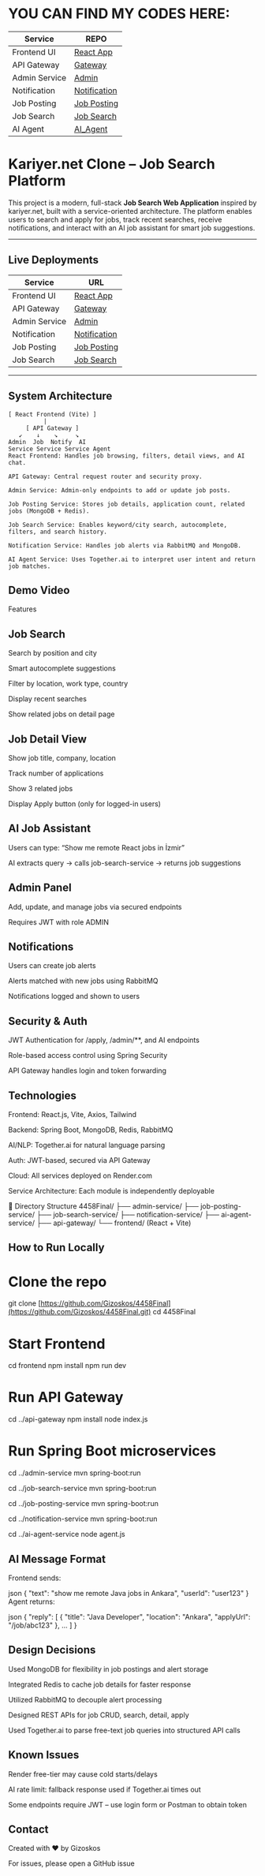 # YOU CAN FIND MY CODES HERE:
| Service           | REPO                           |
|------------------|-------------------------------|
|  Frontend UI    | [React App](https://github.com/Gizoskos/4458FinalFrontend)  |
|  API Gateway     | [Gateway](https://github.com/Gizoskos/4458ApiGateway)  |
|  Admin Service   | [Admin](https://github.com/Gizoskos/4458FinalAdminService)        |
|  Notification    | [Notification](https://github.com/Gizoskos/4458FinalNotificationService) |
|  Job Posting     | [Job Posting](https://github.com/Gizoskos/4458FinalJobPostingService)  |
|  Job Search      | [Job Search](https://github.com/Gizoskos/4458FinalJobSearchService)  |
|  AI Agent        | [AI_Agent](https://github.com/Gizoskos/4458FinalAiAgentService)  |

#  Kariyer.net Clone – Job Search Platform

This project is a modern, full-stack **Job Search Web Application** inspired by kariyer.net, built with a service-oriented architecture. The platform enables users to search and apply for jobs, track recent searches, receive notifications, and interact with an AI job assistant for smart job suggestions.

---

##  Live Deployments

| Service           | URL                           |
|------------------|-------------------------------|
|  Frontend UI    | [React App](https://four458finalfrontend.onrender.com)  |
|  API Gateway     | [Gateway](https://four458apigateway.onrender.com)     |
|  Admin Service   | [Admin](https://four458finaladminservice.onrender.com)         |
|  Notification    | [Notification](https://four458finalnotificationservice.onrender.com) |
|  Job Posting     | [Job Posting](https://four458finaljobpostingservice.onrender.com)   |
|  Job Search      | [Job Search](https://four458finaljobsearchservice.onrender.com)     |

---

##  System Architecture

```text
[ React Frontend (Vite) ]
          |
     [ API Gateway ]
   ↙    ↓    ↘     ↘
Admin  Job  Notify  AI
Service Service Service Agent
React Frontend: Handles job browsing, filters, detail views, and AI chat.

API Gateway: Central request router and security proxy.

Admin Service: Admin-only endpoints to add or update job posts.

Job Posting Service: Stores job details, application count, related jobs (MongoDB + Redis).

Job Search Service: Enables keyword/city search, autocomplete, filters, and search history.

Notification Service: Handles job alerts via RabbitMQ and MongoDB.

AI Agent Service: Uses Together.ai to interpret user intent and return job matches.
```
## Demo Video

 Features
## Job Search
Search by position and city

Smart autocomplete suggestions

Filter by location, work type, country

Display recent searches

Show related jobs on detail page

## Job Detail View
Show job title, company, location

Track number of applications

Show 3 related jobs

Display Apply button (only for logged-in users)

## AI Job Assistant
Users can type: “Show me remote React jobs in İzmir”

AI extracts query → calls job-search-service → returns job suggestions

## Admin Panel
Add, update, and manage jobs via secured endpoints

Requires JWT with role ADMIN

## Notifications
Users can create job alerts

Alerts matched with new jobs using RabbitMQ

Notifications logged and shown to users

## Security & Auth
JWT Authentication for /apply, /admin/**, and AI endpoints

Role-based access control using Spring Security

API Gateway handles login and token forwarding

## Technologies
Frontend: React.js, Vite, Axios, Tailwind

Backend: Spring Boot, MongoDB, Redis, RabbitMQ

AI/NLP: Together.ai for natural language parsing

Auth: JWT-based, secured via API Gateway

Cloud: All services deployed on Render.com

Service Architecture: Each module is independently deployable

📂 Directory Structure
4458Final/
├── admin-service/
├── job-posting-service/
├── job-search-service/
├── notification-service/
├── ai-agent-service/
├── api-gateway/
└── frontend/ (React + Vite)
## How to Run Locally
# Clone the repo
git clone [https://github.com/Gizoskos/4458Final](https://github.com/Gizoskos/4458Final.git)
cd 4458Final

# Start Frontend
cd frontend
npm install
npm run dev

# Run API Gateway
cd ../api-gateway
npm install
node index.js

# Run Spring Boot microservices
cd ../admin-service
mvn spring-boot:run

cd ../job-search-service
mvn spring-boot:run

cd ../job-posting-service
mvn spring-boot:run

cd ../notification-service
mvn spring-boot:run

cd ../ai-agent-service
node agent.js
## AI Message Format
Frontend sends:

json
{
  "text": "show me remote Java jobs in Ankara",
  "userId": "user123"
}
Agent returns:

json
{
  "reply": [
    {
      "title": "Java Developer",
      "location": "Ankara",
      "applyUrl": "/job/abc123"
    },
    ...
  ]
}
## Design Decisions
Used MongoDB for flexibility in job postings and alert storage

Integrated Redis to cache job details for faster response

Utilized RabbitMQ to decouple alert processing

Designed REST APIs for job CRUD, search, detail, apply

Used Together.ai to parse free-text job queries into structured API calls

## Known Issues
Render free-tier may cause cold starts/delays

AI rate limit: fallback response used if Together.ai times out

Some endpoints require JWT – use login form or Postman to obtain token

## Contact
Created with ❤️ by Gizoskos

For issues, please open a GitHub issue
